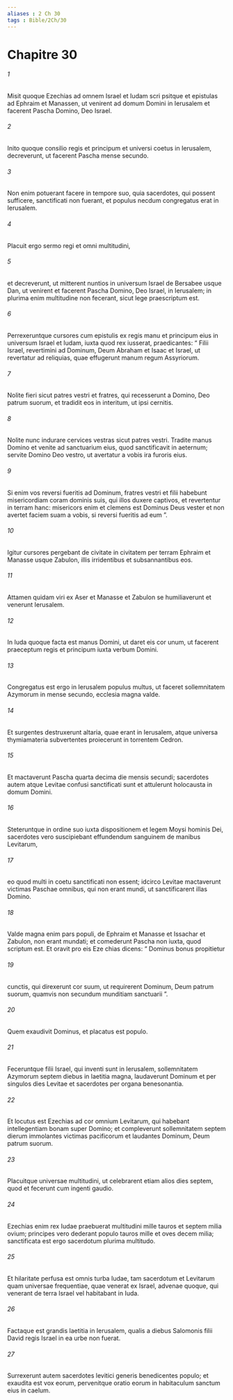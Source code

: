 ```yaml
---
aliases : 2 Ch 30
tags : Bible/2Ch/30
---
```


# Chapitre 30

###### 1
Misit quoque Ezechias ad omnem Israel et Iudam scri psitque et epistulas ad Ephraim et Manassen, ut venirent ad domum Domini in Ierusalem et facerent Pascha Domino, Deo Israel. 
###### 2
Inito quoque consilio regis et principum et universi coetus in Ierusalem, decreverunt, ut facerent Pascha mense secundo. 
###### 3
Non enim potuerant facere in tempore suo, quia sacerdotes, qui possent sufficere, sanctificati non fuerant, et populus necdum congregatus erat in Ierusalem. 
###### 4
Placuit ergo sermo regi et omni multitudini, 
###### 5
et decreverunt, ut mitterent nuntios in universum Israel de Bersabee usque Dan, ut venirent et facerent Pascha Domino, Deo Israel, in Ierusalem; in plurima enim multitudine non fecerant, sicut lege praescriptum est.
###### 6
Perrexeruntque cursores cum epistulis ex regis manu et principum eius in universum Israel et Iudam, iuxta quod rex iusserat, praedicantes: “ Filii Israel, revertimini ad Dominum, Deum Abraham et Isaac et Israel, ut revertatur ad reliquias, quae effugerunt manum regum Assyriorum. 
###### 7
Nolite fieri sicut patres vestri et fratres, qui recesserunt a Domino, Deo patrum suorum, et tradidit eos in interitum, ut ipsi cernitis. 
###### 8
Nolite nunc indurare cervices vestras sicut patres vestri. Tradite manus Domino et venite ad sanctuarium eius, quod sanctificavit in aeternum; servite Domino Deo vestro, ut avertatur a vobis ira furoris eius. 
###### 9
Si enim vos reversi fueritis ad Dominum, fratres vestri et filii habebunt misericordiam coram dominis suis, qui illos duxere captivos, et revertentur in terram hanc: misericors enim et clemens est Dominus Deus vester et non avertet faciem suam a vobis, si reversi fueritis ad eum ”.
###### 10
Igitur cursores pergebant de civitate in civitatem per terram Ephraim et Manasse usque Zabulon, illis irridentibus et subsannantibus eos. 
###### 11
Attamen quidam viri ex Aser et Manasse et Zabulon se humiliaverunt et venerunt Ierusalem. 
###### 12
In Iuda quoque facta est manus Domini, ut daret eis cor unum, ut facerent praeceptum regis et principum iuxta verbum Domini.
###### 13
Congregatus est ergo in Ierusalem populus multus, ut faceret sollemnitatem Azymorum in mense secundo, ecclesia magna valde. 
###### 14
Et surgentes destruxerunt altaria, quae erant in Ierusalem, atque universa thymiamateria subvertentes proiecerunt in torrentem Cedron.
###### 15
Et mactaverunt Pascha quarta decima die mensis secundi; sacerdotes autem atque Levitae confusi sanctificati sunt et attulerunt holocausta in domum Domini. 
###### 16
Steteruntque in ordine suo iuxta dispositionem et legem Moysi hominis Dei, sacerdotes vero suscipiebant effundendum sanguinem de manibus Levitarum, 
###### 17
eo quod multi in coetu sanctificati non essent; idcirco Levitae mactaverunt victimas Paschae omnibus, qui non erant mundi, ut sanctificarent illas Domino. 
###### 18
Valde magna enim pars populi, de Ephraim et Manasse et Issachar et Zabulon, non erant mundati; et comederunt Pascha non iuxta, quod scriptum est. Et oravit pro eis Eze chias dicens: “ Dominus bonus propitietur 
###### 19
cunctis, qui direxerunt cor suum, ut requirerent Dominum, Deum patrum suorum, quamvis non secundum munditiam sanctuarii ”. 
###### 20
Quem exaudivit Dominus, et placatus est populo.
###### 21
Feceruntque filii Israel, qui inventi sunt in Ierusalem, sollemnitatem Azymorum septem diebus in laetitia magna, laudaverunt Dominum et per singulos dies Levitae et sacerdotes per organa benesonantia. 
###### 22
Et locutus est Ezechias ad cor omnium Levitarum, qui habebant intellegentiam bonam super Domino; et compleverunt sollemnitatem septem dierum immolantes victimas pacificorum et laudantes Dominum, Deum patrum suorum.
###### 23
Placuitque universae multitudini, ut celebrarent etiam alios dies septem, quod et fecerunt cum ingenti gaudio. 
###### 24
Ezechias enim rex Iudae praebuerat multitudini mille tauros et septem milia ovium; principes vero dederant populo tauros mille et oves decem milia; sanctificata est ergo sacerdotum plurima multitudo. 
###### 25
Et hilaritate perfusa est omnis turba Iudae, tam sacerdotum et Levitarum quam universae frequentiae, quae venerat ex Israel, advenae quoque, qui venerant de terra Israel vel habitabant in Iuda. 
###### 26
Factaque est grandis laetitia in Ierusalem, qualis a diebus Salomonis filii David regis Israel in ea urbe non fuerat. 
###### 27
Surrexerunt autem sacerdotes levitici generis benedicentes populo; et exaudita est vox eorum, pervenitque oratio eorum in habitaculum sanctum eius in caelum.
